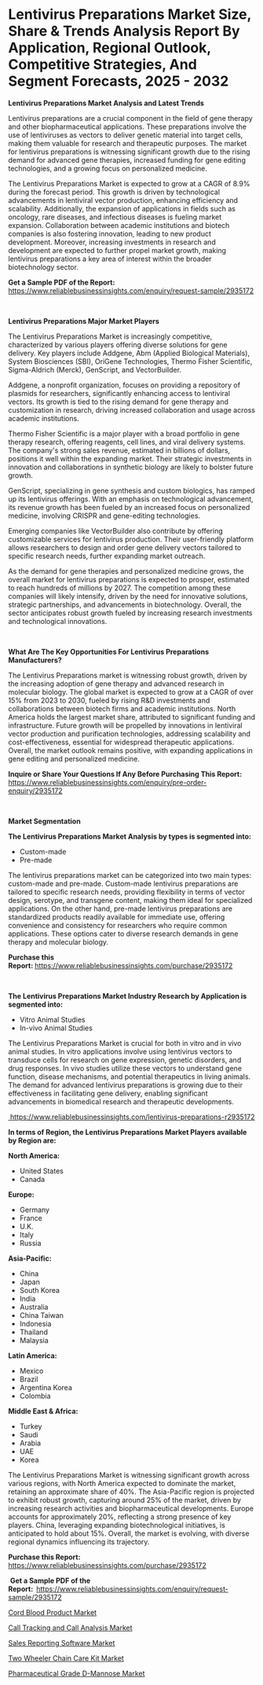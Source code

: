 <p><h1>Lentivirus Preparations Market Size, Share & Trends Analysis Report By Application, Regional Outlook, Competitive Strategies, And Segment Forecasts, 2025 - 2032</h1></p><p><strong>Lentivirus Preparations Market Analysis and Latest Trends</strong></p>
<p><p>Lentivirus preparations are a crucial component in the field of gene therapy and other biopharmaceutical applications. These preparations involve the use of lentiviruses as vectors to deliver genetic material into target cells, making them valuable for research and therapeutic purposes. The market for lentivirus preparations is witnessing significant growth due to the rising demand for advanced gene therapies, increased funding for gene editing technologies, and a growing focus on personalized medicine.</p><p>The Lentivirus Preparations Market is expected to grow at a CAGR of 8.9% during the forecast period. This growth is driven by technological advancements in lentiviral vector production, enhancing efficiency and scalability. Additionally, the expansion of applications in fields such as oncology, rare diseases, and infectious diseases is fueling market expansion. Collaboration between academic institutions and biotech companies is also fostering innovation, leading to new product development. Moreover, increasing investments in research and development are expected to further propel market growth, making lentivirus preparations a key area of interest within the broader biotechnology sector.</p></p>
<p><strong>Get a Sample PDF of the Report:&nbsp;</strong> <a href="https://www.reliablebusinessinsights.com/enquiry/request-sample/2935172?utm_campaign=101&utm_medium=2&utm_source=Github&utm_content=ia&utm_term=14032025&utm_id=lentivirus-preparations">https://www.reliablebusinessinsights.com/enquiry/request-sample/2935172</a></p>
<p>&nbsp;</p>
<p><strong>Lentivirus Preparations Major Market Players</strong></p>
<p><p>The Lentivirus Preparations Market is increasingly competitive, characterized by various players offering diverse solutions for gene delivery. Key players include Addgene, Abm (Applied Biological Materials), System Biosciences (SBI), OriGene Technologies, Thermo Fisher Scientific, Sigma-Aldrich (Merck), GenScript, and VectorBuilder. </p><p>Addgene, a nonprofit organization, focuses on providing a repository of plasmids for researchers, significantly enhancing access to lentiviral vectors. Its growth is tied to the rising demand for gene therapy and customization in research, driving increased collaboration and usage across academic institutions.</p><p>Thermo Fisher Scientific is a major player with a broad portfolio in gene therapy research, offering reagents, cell lines, and viral delivery systems. The company's strong sales revenue, estimated in billions of dollars, positions it well within the expanding market. Their strategic investments in innovation and collaborations in synthetic biology are likely to bolster future growth.</p><p>GenScript, specializing in gene synthesis and custom biologics, has ramped up its lentivirus offerings. With an emphasis on technological advancement, its revenue growth has been fueled by an increased focus on personalized medicine, involving CRISPR and gene-editing technologies.</p><p>Emerging companies like VectorBuilder also contribute by offering customizable services for lentivirus production. Their user-friendly platform allows researchers to design and order gene delivery vectors tailored to specific research needs, further expanding market outreach.</p><p>As the demand for gene therapies and personalized medicine grows, the overall market for lentivirus preparations is expected to prosper, estimated to reach hundreds of millions by 2027. The competition among these companies will likely intensify, driven by the need for innovative solutions, strategic partnerships, and advancements in biotechnology. Overall, the sector anticipates robust growth fueled by increasing research investments and technological innovations.</p></p>
<p>&nbsp;</p>
<p><strong>What Are The Key Opportunities For Lentivirus Preparations Manufacturers?</strong></p>
<p><p>The Lentivirus Preparations market is witnessing robust growth, driven by the increasing adoption of gene therapy and advanced research in molecular biology. The global market is expected to grow at a CAGR of over 15% from 2023 to 2030, fueled by rising R&D investments and collaborations between biotech firms and academic institutions. North America holds the largest market share, attributed to significant funding and infrastructure. Future growth will be propelled by innovations in lentiviral vector production and purification technologies, addressing scalability and cost-effectiveness, essential for widespread therapeutic applications. Overall, the market outlook remains positive, with expanding applications in gene editing and personalized medicine.</p></p>
<p><strong>Inquire or Share Your Questions If Any Before Purchasing This Report:</strong> <a href="https://www.reliablebusinessinsights.com/enquiry/pre-order-enquiry/2935172?utm_campaign=101&utm_medium=2&utm_source=Github&utm_content=ia&utm_term=14032025&utm_id=lentivirus-preparations">https://www.reliablebusinessinsights.com/enquiry/pre-order-enquiry/2935172</a></p>
<p>&nbsp;</p>
<p><strong>Market Segmentation</strong></p>
<p><strong>The Lentivirus Preparations Market Analysis by types is segmented into:</strong></p>
<p><ul><li>Custom-made</li><li>Pre-made</li></ul></p>
<p><p>The lentivirus preparations market can be categorized into two main types: custom-made and pre-made. Custom-made lentivirus preparations are tailored to specific research needs, providing flexibility in terms of vector design, serotype, and transgene content, making them ideal for specialized applications. On the other hand, pre-made lentivirus preparations are standardized products readily available for immediate use, offering convenience and consistency for researchers who require common applications. These options cater to diverse research demands in gene therapy and molecular biology.</p></p>
<p><strong>Purchase this Report:&nbsp;</strong><a href="https://www.reliablebusinessinsights.com/purchase/2935172?utm_campaign=101&utm_medium=2&utm_source=Github&utm_content=ia&utm_term=14032025&utm_id=lentivirus-preparations">https://www.reliablebusinessinsights.com/purchase/2935172</a></p>
<p>&nbsp;</p>
<p><strong>The Lentivirus Preparations Market Industry Research by Application is segmented into:</strong></p>
<p><ul><li>Vitro Animal Studies</li><li>In-vivo Animal Studies</li></ul></p>
<p><p>The Lentivirus Preparations Market is crucial for both in vitro and in vivo animal studies. In vitro applications involve using lentivirus vectors to transduce cells for research on gene expression, genetic disorders, and drug responses. In vivo studies utilize these vectors to understand gene function, disease mechanisms, and potential therapeutics in living animals. The demand for advanced lentivirus preparations is growing due to their effectiveness in facilitating gene delivery, enabling significant advancements in biomedical research and therapeutic developments.</p></p>
<p><a href="https://www.reliablebusinessinsights.com/lentivirus-preparations-r2935172?utm_campaign=101&utm_medium=2&utm_source=Github&utm_content=ia&utm_term=14032025&utm_id=lentivirus-preparations">&nbsp;https://www.reliablebusinessinsights.com/lentivirus-preparations-r2935172</a></p>
<p><strong>In terms of Region, the Lentivirus Preparations Market Players available by Region are:</strong></p>
<p>
    <p> <strong> North America: </strong>
        <ul>
            <li>United States</li>
            <li>Canada</li>
        </ul>
        </p> 
    <p> <strong> Europe: </strong>
        <ul>
            <li>Germany</li>
            <li>France</li>
            <li>U.K.</li>
            <li>Italy</li>
            <li>Russia</li>
        </ul>
        </p> 
    <p> <strong> Asia-Pacific: </strong>
        <ul>
            <li>China</li>
            <li>Japan</li>
            <li>South Korea</li>
            <li>India</li>
            <li>Australia</li>
            <li>China Taiwan</li>
            <li>Indonesia</li>
            <li>Thailand</li>
            <li>Malaysia</li>
        </ul>
        </p> 
    <p> <strong> Latin America: </strong>
        <ul>
            <li>Mexico</li>
            <li>Brazil</li>
            <li>Argentina Korea</li>
            <li>Colombia</li>
        </ul>
        </p> 
    <p> <strong> Middle East & Africa: </strong>
        <ul>
            <li>Turkey</li>
            <li>Saudi</li>
            <li>Arabia</li>
            <li>UAE</li>
            <li>Korea</li>
        </ul>
    </p>
    </p>
<p><p>The Lentivirus Preparations Market is witnessing significant growth across various regions, with North America expected to dominate the market, retaining an approximate share of 40%. The Asia-Pacific region is projected to exhibit robust growth, capturing around 25% of the market, driven by increasing research activities and biopharmaceutical developments. Europe accounts for approximately 20%, reflecting a strong presence of key players. China, leveraging expanding biotechnological initiatives, is anticipated to hold about 15%. Overall, the market is evolving, with diverse regional dynamics influencing its trajectory.</p></p>
<p><strong>Purchase this Report: </strong><a href="https://www.reliablebusinessinsights.com/purchase/2935172?utm_campaign=101&utm_medium=2&utm_source=Github&utm_content=ia&utm_term=14032025&utm_id=lentivirus-preparations">https://www.reliablebusinessinsights.com/purchase/2935172</a></p>
<p>&nbsp;<strong>Get a Sample PDF of the Report:&nbsp;&nbsp;</strong><a href="https://www.reliablebusinessinsights.com/enquiry/request-sample/2935172?utm_campaign=101&utm_medium=2&utm_source=Github&utm_content=ia&utm_term=14032025&utm_id=lentivirus-preparations">https://www.reliablebusinessinsights.com/enquiry/request-sample/2935172</a></p>
<p><strong></strong></p>
<p><p><a href="https://github.com/kaforarvero/Market-Research-Report-List-1/blob/main/cord-blood-product-market.md?utm_campaign=101&utm_medium=2&utm_source=Github&utm_content=ia&utm_term=14032025&utm_id=lentivirus-preparations">Cord Blood Product Market</a></p><p><a href="https://github.com/berkemiars2j/Market-Research-Report-List-1/blob/main/call-tracking-and-call-analysis-market.md?utm_campaign=101&utm_medium=2&utm_source=Github&utm_content=ia&utm_term=14032025&utm_id=lentivirus-preparations">Call Tracking and Call Analysis Market</a></p><p><a href="https://github.com/djihencygnel74/Market-Research-Report-List-1/blob/main/sales-reporting-software-market.md?utm_campaign=101&utm_medium=2&utm_source=Github&utm_content=ia&utm_term=14032025&utm_id=lentivirus-preparations">Sales Reporting Software Market</a></p><p><a href="https://github.com/zymerivarrik6/Market-Research-Report-List-1/blob/main/two-wheeler-chain-care-kit-market.md?utm_campaign=101&utm_medium=2&utm_source=Github&utm_content=ia&utm_term=14032025&utm_id=lentivirus-preparations">Two Wheeler Chain Care Kit Market</a></p><p><a href="https://github.com/messonmengen75/Market-Research-Report-List-1/blob/main/pharmaceutical-grade-d-mannose-market.md?utm_campaign=101&utm_medium=2&utm_source=Github&utm_content=ia&utm_term=14032025&utm_id=lentivirus-preparations">Pharmaceutical Grade D-Mannose Market</a></p></p>
